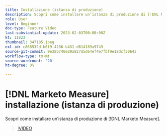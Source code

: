 ```yaml
---
title: Installazione (istanza di produzione)
description: Scopri come installare un’istanza di produzione di [!DNL Marketo Measure].
role: User
level: Beginner
doc-type: Feature Video
last-substantial-update: 2023-02-03T00:00:00Z
kt: 11823
thumbnail: 347185.jpeg
exl-id: c868532d-b6f9-4236-b431-d614189a9749
source-git-commit: 9e38b740e29a827d5d64ef4e7fbf9e18dcf30643
workflow-type: tm+mt
source-wordcount: '20'
ht-degree: 0%

---
```


# [!DNL Marketo Measure] installazione (istanza di produzione)

Scopri come installare un’istanza di produzione di [!DNL Marketo Measure].

>[!VIDEO](https://video.tv.adobe.com/v/347185/?quality=12&learn=on)
